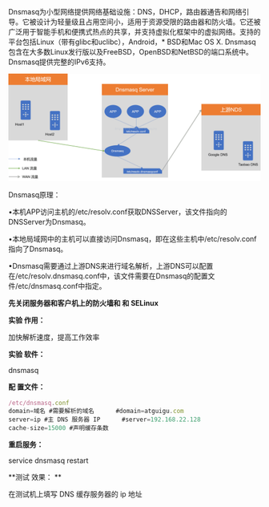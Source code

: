 Dnsmasq为小型网络提供网络基础设施：DNS，DHCP，路由器通告和网络引导。它被设计为轻量级且占用空间小，适用于资源受限的路由器和防火墙。它还被广泛用于智能手机和便携式热点的共享，并支持虚拟化框架中的虚拟网络。支持的平台包括Linux（带有glibc和uclibc），Android，* BSD和Mac OS X. Dnsmasq包含在大多数Linux发行版以及FreeBSD，OpenBSD和NetBSD的端口系统中。Dnsmasq提供完整的IPv6支持。

![](images/WEBRESOURCE0a87a872202e28028e0fdf687ba288fe截图.png)

Dnsmasq原理：

•本机APP访问主机的/etc/resolv.conf获取DNSServer，该文件指向的DNSServer为Dnsmasq。

•本地局域网中的主机可以直接访问Dnsmasq，即在这些主机中/etc/resolv.conf指向了Dnsmasq。

•Dnsmasq需要通过上游DNS来进行域名解析，上游DNS可以配置在/etc/resolv.dnsmasq.conf中，该文件需要在Dnsmasq的配置文件/etc/dnsmasq.conf中指定。

**先关闭服务器和客户机上的防火墙和 和 SELinux**

**实验 作用：**

加快解析速度，提高工作效率


**实验 软件：**

dnsmasq  

**配 置文件：**

```javascript
/etc/dnsmasq.conf
domain=域名 #需要解析的域名      #domain=atguigu.com
server=ip #主 DNS 服务器 IP      #server=192.168.22.128
cache-size=15000 #声明缓存条数
```

**重启服务：**

service dnsmasq restart


**测试 效果： **

在测试机上填写 DNS 缓存服务器的 ip 地址